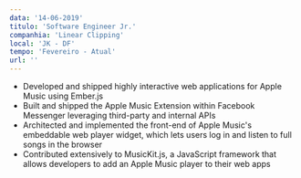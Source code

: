 ```yaml
---
data: '14-06-2019'
titulo: 'Software Engineer Jr.'
companhia: 'Linear Clipping'
local: 'JK - DF'
tempo: 'Fevereiro - Atual'
url: ''
---
```


- Developed and shipped highly interactive web applications for Apple Music using Ember.js
- Built and shipped the Apple Music Extension within Facebook Messenger leveraging third-party and internal APIs
- Architected and implemented the front-end of Apple Music's embeddable web player widget, which lets users log in and listen to full songs in the browser
- Contributed extensively to MusicKit.js, a JavaScript framework that allows developers to add an Apple Music player to their web apps